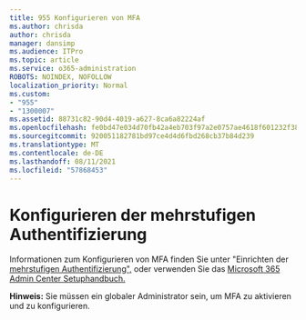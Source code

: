 ```yaml
---
title: 955 Konfigurieren von MFA
ms.author: chrisda
author: chrisda
manager: dansimp
ms.audience: ITPro
ms.topic: article
ms.service: o365-administration
ROBOTS: NOINDEX, NOFOLLOW
localization_priority: Normal
ms.custom:
- "955"
- "1300007"
ms.assetid: 88731c82-90d4-4019-a627-8ca6a82224af
ms.openlocfilehash: fe0bd47e034d70fb42a4eb703f97a2e0757ae4618f601232f385346954389f86
ms.sourcegitcommit: 920051182781bd97ce4d4d6fbd268cb37b84d239
ms.translationtype: MT
ms.contentlocale: de-DE
ms.lasthandoff: 08/11/2021
ms.locfileid: "57868453"
---
```

# <a name="configure-multifactor-authentication"></a>Konfigurieren der mehrstufigen Authentifizierung

Informationen zum Konfigurieren von MFA finden Sie unter "Einrichten der [mehrstufigen Authentifizierung",](https://docs.microsoft.com/microsoft-365/admin/security-and-compliance/set-up-multi-factor-authentication) oder verwenden Sie das [Microsoft 365 Admin Center Setuphandbuch.](https://admin.microsoft.com/AdminPortal/Home?ref=/modernonboarding/mfasetupguide)

**Hinweis:** Sie müssen ein globaler Administrator sein, um MFA zu aktivieren und zu konfigurieren.
